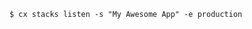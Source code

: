 <!-- usedin: [ _includes/_inlines/Toolbelt/common/stacks] - layout:code post: stacks_example -->

```
$ cx stacks listen -s "My Awesome App" -e production
```
